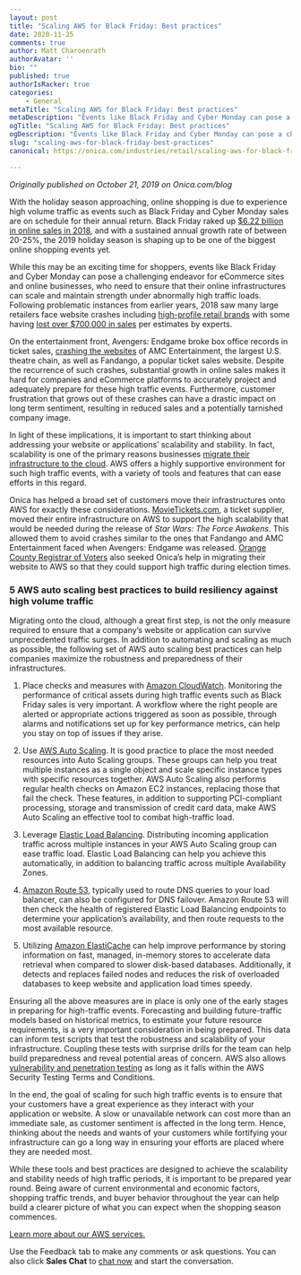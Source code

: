 ```yaml
---
layout: post
title: "Scaling AWS for Black Friday: Best practices"
date: 2020-11-25
comments: true
author: Matt Charoenrath
authorAvatar: ''
bio: ""
published: true
authorIsRacker: true
categories:
    - General
metaTitle: "Scaling AWS for Black Friday: Best practices"
metaDescription: "Events like Black Friday and Cyber Monday can pose a challenging endeavor for eCommerce sites and online businesses, who need to ensure that their online infrastructures can scale and maintain strength under abnormally high traffic loads."
ogTitle: "Scaling AWS for Black Friday: Best practices"
ogDescription: "Events like Black Friday and Cyber Monday can pose a challenging endeavor for eCommerce sites and online businesses, who need to ensure that their online infrastructures can scale and maintain strength under abnormally high traffic loads."
slug: "scaling-aws-for-black-friday-best-practices"
canonical: https://onica.com/industries/retail/scaling-aws-for-black-friday-best-practices/

---
```


*Originally published on October 21, 2019 on Onica.com/blog*


With the holiday season approaching, online shopping is due to experience high
volume traffic as events such as Black Friday and Cyber Monday sales are on
schedule for their annual return. Black Friday raked up
[$6.22 billion in online sales in 2018](https://www.cnbc.com/2018/11/24/black-friday-pulled-in-a-record-6point22-billion-in-online-sales-adobe.html),
and with a sustained annual growth rate of between
20-25%, the 2019 holiday season is shaping up to be one of the biggest
online shopping events yet.

<!--more-->

While this may be an exciting time for shoppers, events like Black Friday and
Cyber Monday can pose a challenging endeavor for eCommerce sites and online
businesses, who need to ensure that their online infrastructures can scale and
maintain strength under abnormally high traffic loads. Following problematic
instances from earlier years, 2018 saw many large retailers face website
crashes including
[high-profile retail brands](https://www.businessinsider.com/lululemons-website-crashes-with-black-friday-sales-2018-11)
with some having
[lost over $700,000 in sales](https://www.businessinsider.com/jcrew-website-crashes-on-black-friday-2018-11)
per estimates by experts.

On the entertainment front, Avengers: Endgame broke box office records in
ticket sales,
[crashing the websites](https://www.bloomberg.com/news/articles/2019-04-02/-endgame-crashes-ticket-sites-as-theaters-brace-for-new-record)
of AMC Entertainment, the largest U.S. theatre chain, as well as Fandango, a
popular ticket sales website. Despite the recurrence of such crashes,
substantial growth in online sales makes it hard for companies and eCommerce
platforms to accurately project and adequately prepare for these high traffic
events. Furthermore, customer frustration that grows out of these crashes can
have a drastic impact on long term sentiment, resulting in reduced sales and
a potentially tarnished company image.

In light of these implications, it is important to start thinking about
addressing your website or applications’ scalability and stability. In fact,
scalability is one of the primary reasons businesses
[migrate their infrastructure to the cloud](https://onica.com/amazon-web-services/migration/).
AWS offers a highly supportive environment for such high traffic events, with
a variety of tools and features that can ease efforts in this regard.

Onica has helped a broad set of customers move their infrastructures onto AWS
for exactly these considerations.
[MovieTickets.com](https://onica.com/case-study/movietickets-com/), a ticket
supplier, moved their entire infrastructure on AWS to support the high
scalability that would be needed during the release of
*Star Wars: The Force Awakens*. This allowed them to avoid crashes similar to the
ones that Fandango
and AMC Entertainment faced when Avengers: Endgame was released.
[Orange County Registrar of Voters](https://onica.com/case-study/orange-county-registrar-of-voters/)
also seeked Onica’s help in migrating their website to AWS so that they could
support high traffic during election times.

### 5 AWS auto scaling best practices to build resiliency against high volume traffic

Migrating onto the cloud, although a great first step, is not the only measure
required to ensure that a company’s website or application can survive
unprecedented traffic surges. In addition to automating and scaling as much
as possible, the following set of AWS auto scaling best practices can help
companies maximize the robustness and preparedness of their infrastructures.

1. Place checks and measures with
   [Amazon CloudWatch](https://aws.amazon.com/cloudwatch/). Monitoring the
   performance of critical assets during high traffic events such as Black
   Friday sales is very important. A workflow where the right people are
   alerted or appropriate actions triggered as soon as possible, through
   alarms and notifications set up for key performance metrics, can help you
   stay on top of issues if they arise.

2. Use [AWS Auto Scaling](https://aws.amazon.com/autoscaling/). It is good
   practice to place the most needed resources into Auto Scaling groups. These
   groups can help you treat multiple instances as a single object and scale
   specific instance types with specific resources together. AWS Auto
   Scaling also performs regular health checks on Amazon EC2 instances,
   replacing those that fail the check. These features, in addition to
   supporting PCI-compliant processing, storage and transmission of credit
   card data, make AWS Auto Scaling an effective tool to combat high-traffic
   load.

3. Leverage
   [Elastic Load Balancing](https://aws.amazon.com/elasticloadbalancing/).
   Distributing incoming application traffic across multiple instances in your
   AWS Auto Scaling group can ease traffic load. Elastic Load Balancing can
   help you achieve this automatically, in addition to balancing traffic
   across multiple Availability Zones.

4. [Amazon Route 53](https://aws.amazon.com/route53/), typically used to
   route DNS queries to your load balancer, can also be configured for
   DNS failover. Amazon Route 53 will then check the health of registered
   Elastic Load Balancing endpoints to determine your application’s
   availability, and then route requests to the most available resource.

5. Utilizing [Amazon ElastiCache](https://aws.amazon.com/elasticache/) can
   help improve performance by storing information on fast, managed, in-memory
   stores to accelerate data retrieval when compared to slower disk-based
   databases. Additionally, it detects and replaces failed nodes and reduces
   the risk of overloaded databases to keep website and application load
   times speedy.

Ensuring all the above measures are in place is only one of the early stages
in preparing for high-traffic events. Forecasting and building future-traffic
models based on historical metrics, to estimate your future resource
requirements, is a very important consideration in being prepared. This data
can inform test scripts that test the robustness and scalability of your
infrastructure. Coupling these tests with surprise drills for the team can help
build preparedness and reveal potential areas of concern. AWS also allows
[vulnerability and penetration testing](https://aws.amazon.com/security/penetration-testing/)
as long as it falls within the AWS Security Testing Terms and Conditions.

In the end, the goal of scaling for such high traffic events is to ensure that
your customers have a great experience as they interact with your application
or website. A slow or unavailable network can cost more than an immediate
sale, as customer sentiment is affected in the long term. Hence, thinking
about the needs and wants of your customers while fortifying your
infrastructure can go a long way in ensuring your efforts are placed where
they are needed most.

While these tools and best practices are designed to achieve the scalability
and stability needs of high traffic periods, it is important to be prepared
year round. Being aware of current environmental and economic factors,
shopping traffic trends, and buyer behavior throughout the year can help
build a clearer picture of what you can expect when the shopping season
commences.

<a class="cta red" id="cta" href="https://www.rackspace.com/onica">Learn more about our AWS services.</a>

Use the Feedback tab to make any comments or ask questions. You can also click
**Sales Chat** to [chat now](https://www.rackspace.com/) and start the conversation.
